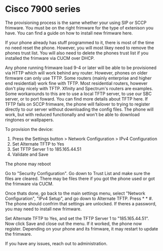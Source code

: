 # Cisco 7900 series

The provisioning process is the same whether your using SIP or SCCP frimware. You must be on the right frimware for the type of extenison you have. You can find a guide on how to install new frimware here.

If your phone already has stuff programmed to it, there is most of the time no need reset the phone. However, you will most likey need to remove the phones trust list. You will also need to delete the phones trust list if you installed the frimware via CUCM over DHCP.

Any phone running frimware load 9-4 or later will be able to be provisioned via HTTP which will work behind any router. However, phones on older firmware can only use TFTP. Some routers (mainly enterprise and higher end residential) work fine with TFTP. Most residential routers, however don't play nicely with TFTP. Xfinity and Spectrum's routers are examples. Some workarounds to this are to use a local TFTP server, to use our SBC server, or to port foward. You can find more details about TFTP here. If TFTP fails on SCCP frimware, the phone will failover to trying to register directly to our server without downloading the config files. The phone will work, but with reduced functionally and won't be able to download ringtones or wallpapers.

To provision the device:

1. Press the Settings button > Network Configuration > IPv4 Configuration
1. Set Alternate TFTP to Yes
1. Set TFTP Server 1 to 185.165.44.51
1. Validate and Save

The phone may reboot 

Go to "Security Configuration". Go down to Trust List and make sure the files are cleared. There may be files there if you got the phone used or got the frimware via CUCM.

Once thats done, go back to the main settings menu, select "Network Configuration", "IPv4 Setup", and go down to Alternate TFTP. Press \* \* #. The phone should confrim that settings are unlocked. If theres a password, you may need to install new frimware.

Set Alternate TFTP to Yes, and set the TFTP Server 1 to "185.165.44.51". Now click Save and close out the menu. If it worked, the phone now register. Depending on your phone and its frimware, it may restart to update the frimware.

If you have any issues, reach out to administration.